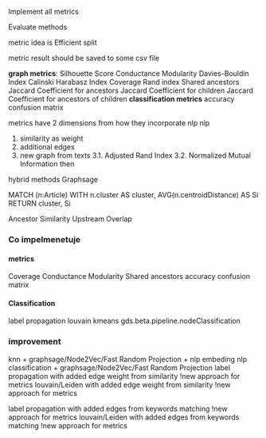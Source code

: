 Implement all metrics

Evaluate methods

metric idea is Efficient split



metric result should be saved to some csv file

**graph metrics**:
Silhouette Score
Conductance
Modularity
Davies-Bouldin Index
Calinski Harabasz Index
Coverage
Rand index
Shared ancestors
Jaccard Coefficient for ancestors
Jaccard Coefficient for children
Jaccard Coefficient for ancestors of children
**classification metrics**
accuracy
confusion matrix

metrics have 2 dimensions from how they incorporate nlp
nlp
1. similarity as weight
2. additional edges
3. new graph from texts
3.1. Adjusted Rand Index
3.2. Normalized Mutual Information
then 

hybrid methods
Graphsage



MATCH (n:Article)
WITH n.cluster AS cluster, AVG(n.centroidDistance) AS Si
RETURN cluster, Si


Ancestor Similarity
Upstream Overlap



### Co impelmenetuje
#### metrics
Coverage
Conductance
Modularity
Shared ancestors
accuracy
confusion matrix
#### Classification
label propagation
louvain
kmeans
gds.beta.pipeline.nodeClassification
<!-- nlp classification
knn + graphsage/Node2Vec/Fast Random Projection -->
### improvement
knn + graphsage/Node2Vec/Fast Random Projection + nlp embeding
nlp classification + graphsage/Node2Vec/Fast Random Projection
label propagation with added edge weight from similarity !new approach for metrics
louvain/Leiden with added edge weight from similarity !new approach for metrics


label propagation with added edges from keywords matching !new approach for metrics
louvain/Leiden with added edges from keywords matching !new approach for metrics
